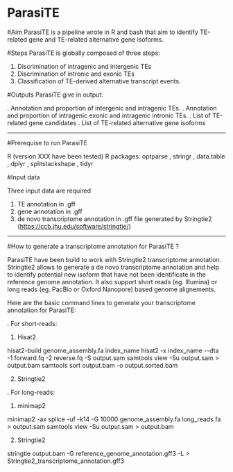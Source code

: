 # ParasiTE

#Aim 
ParasiTE is a pipeline wrote in R and bash that aim to identify TE-related gene and TE-related alternative gene isoforms.

#Steps
ParasiTE is globally composed of three steps:

1)	Discrimination of intragenic and intergenic TEs
2)	Discrimination of intronic and exonic TEs
3)  Classification of TE-derived alternative transcript events. 

#Outputs
ParasiTE give in output:

. Annotation and proportion of intergenic and intragenic TEs.
. Annotation and proportion of intragenic exonic and intragenic intronic TEs.
. List of TE-related gene candidates
. List of TE-related alternative gene isoforms

______________________________________

#Prerequise to run ParasiTE

R (version XXX have been tested)
R packages: optparse , stringr , data.table , dplyr , splitstackshape , tidyr

#Input data

Three input data are required

1) TE annotation in .gff 
2) gene annotation in .gff
3) de novo transcriptome annotation in .gff file generated by Stringtie2 (https://ccb.jhu.edu/software/stringtie/)

_____________________________________

#How to generate a transcriptome annotation for ParasiTE ?

ParasiTE have been build to work with Stringtie2 transcriptome annotation. 
Stringtie2 allows to generate a de novo transcriptome annotation and help to identify potential new isoform that have not been identificate in the reference genome annotation.
It also support short reads (eg. Illumina) or long reads (eg. PacBio or Oxford Nanopore) based genome alignements. 

Here are the basic command lines to generate your transcriptome annotation for ParasiTE:

. For short-reads:

1) Hisat2

hisat2-build genome_assembly.fa index_name
hisat2 -x index_name --dta -1 forward.fq -2 reverse.fq -S output.sam
samtools view -Su output.sam > output.bam 
samtools sort output.bam -o output.sorted.bam

2) Stringtie2


. For long-reads:

1) minimap2

minimap2 -ax splice -uf -k14 -G 10000 genome_assembly.fa long_reads.fa > output.sam
samtools view -Su output.sam > output.bam

2) Stringtie2

stringtie output.bam -G reference_genome_annotation.gff3 -L > Stringtie2_transcriptome_annotation.gff3




